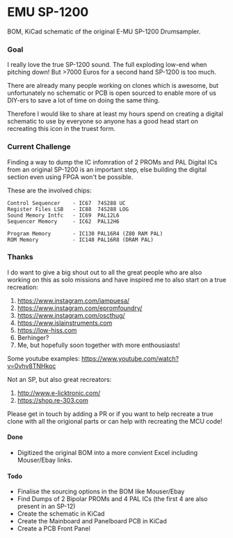 # EMU SP-1200 #

BOM, KiCad schematic of the original E-MU SP-1200 Drumsampler. 

### Goal ###

I really love the true SP-1200 sound. The full exploding low-end when pitching down!
But >7000 Euros for a second hand SP-1200 is too much.

There are already many people working on clones which is awesome, but unfortunately no schematic or PCB is open sourced to enable more of us DIY-ers to save a lot of time on doing the same thing.

Therefore I would like to share at least my hours spend on creating a digital schematic to use by everyone so anyone has a good head start on recreating this icon in the truest form.


### Current Challenge ###

Finding a way to dump the IC infomration of 2 PROMs and PAL Digital ICs from an original SP-1200 is an important step, else building the digital section even using FPGA won't be possible.

These are the involved chips:

```
Control Sequencer    - IC67  74S288 UC 
Register Files LSB   - IC88  74S288 LOG 
Sound Memory Intfc   - IC69  PAL12L6
Sequencer Memory     - IC62  PAL12H6

Program Memory       - IC130 PAL16R4 (Z80 RAM PAL)
ROM Memory           - IC148 PAL16R8 (DRAM PAL)
```

### Thanks ###

I do want to give a big shout out to all the great people who are also working on this as solo missions and have inspired me to also start on a true recreation:

1. https://www.instagram.com/iampuesa/ 
2. https://www.instagram.com/epromfoundry/
3. https://www.instagram.com/oscthug/
4. https://www.islainstruments.com
5. https://low-hiss.com
6. Berhinger?
7. Me, but hopefully soon together with more enthousiasts!

Some youtube examples:
https://www.youtube.com/watch?v=0vhv8TNHkoc

Not an SP, but also great recreators:
1. http://www.e-licktronic.com/
2. https://shop.re-303.com

Please get in touch by adding a PR or if you want to help recreate a true clone with all the origional parts or can help with recreating the MCU code!


#### Done ####
- Digitized the original BOM into a more convient Excel including Mouser/Ebay links.

#### Todo ####
- Finalise the sourcing options in the BOM like Mouser/Ebay
- Find Dumps of 2 Bipolar PROMs and 4 PAL ICs (the first 4 are also present in an SP-12)
- Create the schematic in KiCad
- Create the Mainboard and Panelboard PCB in KiCad
- Create a PCB Front Panel


